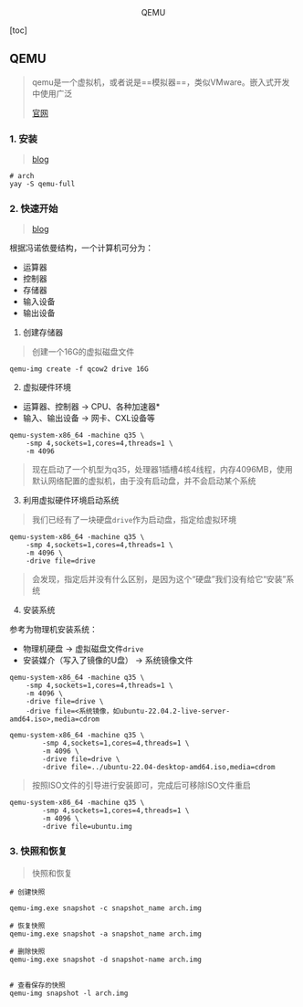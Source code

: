 <center> QEMU</center>





[toc]





## QEMU

> qemu是一个虚拟机，或者说是==模拟器==，类似VMware。嵌入式开发中使用广泛 
>
> [官网](https://www.qemu.org/)  







### 1. 安装

> [blog](https://cyan-io.github.io/tags/qemu/)

```shell
# arch
yay -S qemu-full
```







### 2. 快速开始

> [blog](https://cyan-io.github.io/posts/2023-07-30-qemu-quickstart/)

根据冯诺依曼结构，一个计算机可分为：

- 运算器
- 控制器
- 存储器
- 输入设备
- 输出设备



1. 创建存储器

> 创建一个16G的虚拟磁盘文件

```shell
qemu-img create -f qcow2 drive 16G
```

2. 虚拟硬件环境

- 运算器、控制器 -> CPU、各种加速器*
- 输入、输出设备 -> 网卡、CXL设备等

```shell
qemu-system-x86_64 -machine q35 \
	-smp 4,sockets=1,cores=4,threads=1 \
	-m 4096
```

> 现在启动了一个机型为q35，处理器1插槽4核4线程，内存4096MB，使用默认网络配置的虚拟机，由于没有启动盘，并不会启动某个系统

3. 利用虚拟硬件环境启动系统

> 我们已经有了一块硬盘`drive`作为启动盘，指定给虚拟环境

```shell
qemu-system-x86_64 -machine q35 \
	-smp 4,sockets=1,cores=4,threads=1 \
	-m 4096 \
	-drive file=drive
```

> 会发现，指定后并没有什么区别，是因为这个“硬盘”我们没有给它“安装”系统

4. 安装系统

参考为物理机安装系统：

- 物理机硬盘 -> 虚拟磁盘文件`drive`
- 安装媒介（写入了镜像的U盘） -> 系统镜像文件

```shell
qemu-system-x86_64 -machine q35 \
	-smp 4,sockets=1,cores=4,threads=1 \
	-m 4096 \
	-drive file=drive \
	-drive file=<系统镜像，如ubuntu-22.04.2-live-server-amd64.iso>,media=cdrom
```

```shell
qemu-system-x86_64 -machine q35 \
        -smp 4,sockets=1,cores=4,threads=1 \
        -m 4096 \
        -drive file=drive \
        -drive file=../ubuntu-22.04-desktop-amd64.iso,media=cdrom
```



> 按照ISO文件的引导进行安装即可，完成后可移除ISO文件重启

```shell
qemu-system-x86_64 -machine q35 \
        -smp 4,sockets=1,cores=4,threads=1 \
        -m 4096 \
        -drive file=ubuntu.img
```





### 3. 快照和恢复

> 快照和恢复

```shell
# 创建快照

qemu-img.exe snapshot -c snapshot_name arch.img

# 恢复快照
qemu-img.exe snapshot -a snapshot_name arch.img

# 删除快照
qemu-img.exe snapshot -d snapshot-name arch.img


# 查看保存的快照
qemu-img snapshot -l arch.img
```






